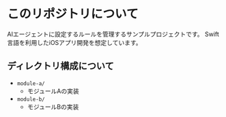 # このリポジトリについて
AIエージェントに設定するルールを管理するサンプルプロジェクトです。
Swift言語を利用したiOSアプリ開発を想定しています。

## ディレクトリ構成について
- `module-a/`
    - モジュールAの実装
- `module-b/`
    - モジュールBの実装
